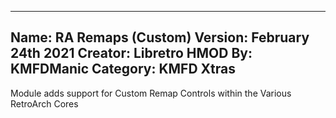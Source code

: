 -----------------------
Name: RA Remaps (Custom)
Version: February 24th 2021
Creator: Libretro
HMOD By: KMFDManic
Category: KMFD Xtras
-----------------------
Module adds support for Custom Remap Controls
within the Various RetroArch Cores
